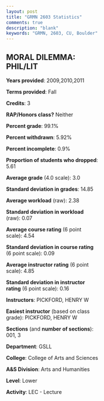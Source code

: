 ```yaml
---
layout: post
title: "GRMN 2603 Statistics"
comments: true
description: "blank"
keywords: "GRMN, 2603, CU, Boulder"
--- 
```

<head>
<script src="https://ajax.googleapis.com/ajax/libs/jquery/2.1.3/jquery.min.js"></script>
<script src="https://dl.dropboxusercontent.com/s/pc42nxpaw1ea4o9/highcharts.js?dl=0"></script>
<!-- <script src="../assets/js/highcharts.js"></script> -->
<style type="text/css">@font-face {
	font-family: "Bebas Neue";
	src: url(https://www.filehosting.org/file/details/544349/BebasNeue%20Regular.otf) format("opentype");
	}
	h1.Bebas { 
		font-family: "Bebas Neue", Verdana, Tahoma;
	}
</style>
</head>
<body>
	<div id="container" style="float: right; width: 45%; height: 88%; margin-left: 2.5%; margin-right: 2.5%;"></div>
	<script language="JavaScript">
		$(document).ready(function() {
		var chart = {type: 'column'};
		var title = {text: 'Grade Distribution'};
		var xAxis = {categories: ['A','B','C','D','F'],crosshair: true};
		var yAxis = {min: 0,title: {text: 'Percentage'}};
		var tooltip = {headerFormat: '<center><b><span style="font-size:20px">{point.key}</span></b></center>',
		               pointFormat: '<td style="padding:0"><b>{point.y:.1f}%</b></td>',
		               footerFormat: '</table>',shared: true,useHTML: true};
		var plotOptions = {column: {pointPadding: 0.0,borderWidth: 0}};  
		var credits = {enabled: false};var series= [{name: 'Percent',data: [44.0,30.0,15.0,4.0,7.0,]}];
		var json = {};
		json.chart = chart;
		json.title = title;
		json.tooltip = tooltip;
		json.xAxis = xAxis;
		json.yAxis = yAxis;  
		json.series = series;
		json.plotOptions = plotOptions;  
		json.credits = credits;
		$('#container').highcharts(json);
	});
	</script>
</body>
			   
## MORAL DILEMMA: PHIL/LIT

**Years provided**: 2009,2010,2011

**Terms provided**: Fall

**Credits**: 3

**RAP/Honors class?** Neither

**Percent grade**: 99.1%

**Percent withdrawn**: 5.92%

**Percent incomplete**: 0.9%

**Proportion of students who dropped**: 5.61

**Average grade** (4.0 scale): 3.0

**Standard deviation in grades**: 14.85

**Average workload** (raw): 2.38

**Standard deviation in workload** (raw): 0.07

**Average course rating** (6 point scale): 4.54

**Standard deviation in course rating** (6 point scale): 0.09

**Average instructor rating** (6 point scale): 4.85

**Standard deviation in instructor rating** (6 point scale): 0.16

**Instructors**: PICKFORD, HENRY W

**Easiest instructor** (based on class grade): PICKFORD, HENRY W

**Sections** (and **number of sections**): 001, 3

**Department**: GSLL

**College**: College of Arts and Sciences

**A&S Division**: Arts and Humanities

**Level**: Lower

**Activity**: LEC - Lecture